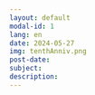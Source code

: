 ```yaml
---
layout: default
modal-id: 1
lang: en
date: 2024-05-27
img: tenthAnniv.png
post-date: 
subject: 
description: 
---
```

